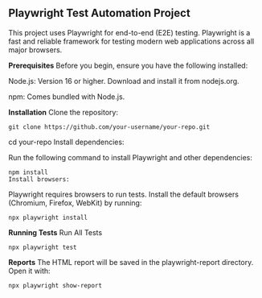## Playwright Test Automation Project
This project uses Playwright for end-to-end (E2E) testing. Playwright is a fast and reliable framework for testing modern web applications across all major browsers.

**Prerequisites**
Before you begin, ensure you have the following installed:

Node.js: Version 16 or higher. Download and install it from nodejs.org.

npm: Comes bundled with Node.js.

**Installation**
Clone the repository:

```
git clone https://github.com/your-username/your-repo.git
```
cd your-repo
Install dependencies:

Run the following command to install Playwright and other dependencies:

```
npm install
Install browsers:
```

Playwright requires browsers to run tests. Install the default browsers (Chromium, Firefox, WebKit) by running:

```
npx playwright install
```

**Running Tests**
Run All Tests
```
npx playwright test
```

**Reports**
The HTML report will be saved in the playwright-report directory. Open it with:
```
npx playwright show-report
```
